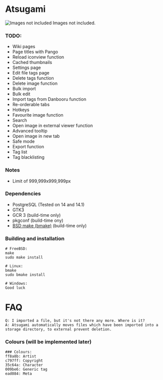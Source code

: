Atsugami
========
![Images not included](https://github.com/natem-nvsd/atsugami/blob/master/readme_header_picture.png)
Images not included.  

### TODO:
*	Wiki pages  
*	Page titles with Pango  
*	Reload iconview function  
*	Cached thumbnails  
*	Settings page  
*	Edit file tags page  
*	Delete tags function  
*	Delete image function  
*	Bulk import  
*	Bulk edit  
*	Import tags from Danbooru function  
*	Re-orderable tabs  
*	Hotkeys  
*	Favourite image function  
*	Search  
*	Open image in external viewer function  
*	Advanced tooltip  
*	Open image in new tab  
*	Safe mode  
*	Export function  
*	Tag list  
*	Tag blacklisting

### Notes
*	Limit of 999,999x999,999px  

### Dependencies
* PostgreSQL (Tested on 14 and 14.1)  
* GTK3  
* GCR 3 (build-time only)  
* pkgconf (build-time ony)
* [BSD make (bmake)](https://github.com/natem-nvsd/bmake) (build-time only)

### Building and installation
```
# FreeBSD:
make
sudo make install

# Linux:
bmake
sudo bmake install

# Windows:
Good luck
```  

# FAQ
	Q: I imported a file, but it's not there any more. Where is it?  
	A: Atsugami automatically moves files which have been imported into a storage directory, to external prevent deletion.

### Colours (will be implemented later)
```
### Colours:
ff8a8b: Artist  
c797ff: Copyright  
35c64a: Character  
009be6: Generic tag  
ead084: Meta    
```
